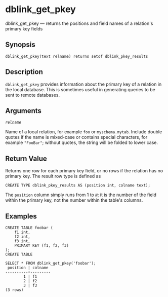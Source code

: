 # dblink\_get\_pkey

dblink\_get\_pkey — returns the positions and field names of a relation's primary key fields

## Synopsis

```text
dblink_get_pkey(text relname) returns setof dblink_pkey_results
```

## Description

`dblink_get_pkey` provides information about the primary key of a relation in the local database. This is sometimes useful in generating queries to be sent to remote databases.

## Arguments

_`relname`_

Name of a local relation, for example `foo` or `myschema.mytab`. Include double quotes if the name is mixed-case or contains special characters, for example `"FooBar"`; without quotes, the string will be folded to lower case.

## Return Value

Returns one row for each primary key field, or no rows if the relation has no primary key. The result row type is defined as

```text
CREATE TYPE dblink_pkey_results AS (position int, colname text);
```

The `position` column simply runs from 1 to _`N`_; it is the number of the field within the primary key, not the number within the table's columns.

## Examples

```text
CREATE TABLE foobar (
    f1 int,
    f2 int,
    f3 int,
    PRIMARY KEY (f1, f2, f3)
);
CREATE TABLE

SELECT * FROM dblink_get_pkey('foobar');
 position | colname
----------+---------
        1 | f1
        2 | f2
        3 | f3
(3 rows)
```

